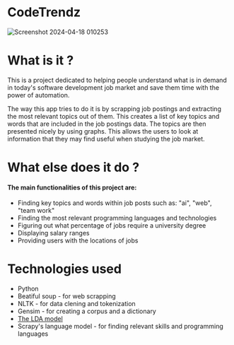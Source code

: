 # CodeTrendz

![Screenshot 2024-04-18 010253](https://github.com/StivansProfile/CodeTrendz/assets/81162165/82dc99a8-5999-4bd0-bfa5-5cd8856dac55)

<h1>What is it ?</h1>
<p>This is a project dedicated to helping people understand what is in demand in today's software development job market and save them time with the power of automation.</p>
<p>The way this app tries to do it is by scrapping job postings and extracting the most relevant topics out of them. This creates a list of key topics and words
that are included in the job postings data. The topics are then presented nicely by using graphs. This allows the users to look at information that they may find useful when
studying the job market.</p>

<h1>What else does it do ?</h1>
<h4>The main functionalities of this project are:</h4>
<ul>
  <li>Finding key topics and words within job posts such as: "ai", "web", "team work"</li>
  <li>Finding the most relevant programming languages and technologies</li>
  <li>Figuring out what percentage of jobs require a university degree</li>
  <li>Displaying salary ranges</li>
  <li>Providing users with the locations of jobs</li>
</ul>

<h1>Technologies used</h1>
<ul>
  <li>Python</li>
  <li>Beatiful soup - for web scrapping</li>
  <li>NLTK - for data clening and tokenization</li>
  <li>Gensim - for creating a corpus and a dictionary</li>
  <li><a href="https://towardsdatascience.com/latent-dirichlet-allocation-lda-9d1cd064ffa2">The LDA model</a></li>
  <li>Scrapy's language model - for finding relevant skills and programming languages</li>
</ul>

